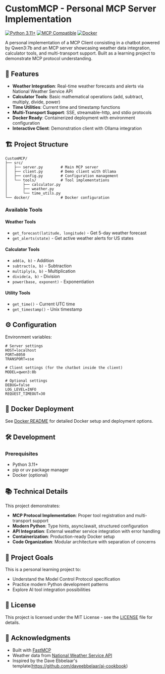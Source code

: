 # CustomMCP - Personal MCP Server Implementation

[![Python 3.11+](https://img.shields.io/badge/python-3.11+-blue.svg)](https://www.python.org/downloads/)
[![MCP Compatible](https://img.shields.io/badge/MCP-Compatible-blue.svg)](https://modelcontextprotocol.io)
[![Docker](https://img.shields.io/badge/docker-ready-blue.svg)](https://docker.com)

A personal implementation of a MCP Client consisting in a chatbot powered by Qwen3:7b and an MCP server showcasing weather data integration, calculator tools, and multi-transport support. Built as a learning project to demonstrate MCP protocol understanding.

## 🚀 Features

- **Weather Integration**: Real-time weather forecasts and alerts via National Weather Service API
- **Calculator Tools**: Basic mathematical operations (add, subtract, multiply, divide, power)
- **Time Utilities**: Current time and timestamp functions
- **Multi-Transport Support**: SSE, streamable-http, and stdio protocols
- **Docker Ready**: Containerized deployment with environment configuration
- **Interactive Client**: Demonstration client with Ollama integration

## 🏗️ Project Structure

```
CustomMCP/
├── src/
│   ├── server.py        # Main MCP server
│   ├── client.py        # Demo client with Ollama
│   ├── config.py        # Configuration management
│   └── tools/           # Tool implementations
│       ├── calculator.py
│       ├── weather.py
│       └── time_utils.py
└── docker/              # Docker configuration

```



### Available Tools

#### Weather Tools
- `get_forecast(latitude, longitude)` - Get 5-day weather forecast
- `get_alerts(state)` - Get active weather alerts for US states

#### Calculator Tools
- `add(a, b)` - Addition
- `subtract(a, b)` - Subtraction  
- `multiply(a, b)` - Multiplication
- `divide(a, b)` - Division
- `power(base, exponent)` - Exponentiation

#### Utility Tools
- `get_time()` - Current UTC time
- `get_timestamp()` - Unix timestamp

## ⚙️ Configuration

Environment variables:

```env
# Server settings
HOST=localhost
PORT=8050
TRANSPORT=sse

# Client settings (for the chatbot inside the client)
MODEL=qwen3:8b

# Optional settings
DEBUG=false
LOG_LEVEL=INFO
REQUEST_TIMEOUT=30
```

## 🐳 Docker Deployment

See [Docker README](docker/README.md) for detailed Docker setup and deployment options.

## 🛠️ Development

### Prerequisites
- Python 3.11+
- pip or uv package manager
- Docker (optional)



## 📚 Technical Details

This project demonstrates:
- **MCP Protocol Implementation**: Proper tool registration and multi-transport support
- **Modern Python**: Type hints, async/await, structured configuration
- **API Integration**: External weather service integration with error handling
- **Containerization**: Production-ready Docker setup
- **Code Organization**: Modular architecture with separation of concerns

## 🎯 Project Goals

This is a personal learning project to:
- Understand the Model Control Protocol specification
- Practice modern Python development patterns
- Explore AI tool integration possibilities

## 📄 License

This project is licensed under the MIT License - see the [LICENSE](LICENSE) file for details.

## 🙏 Acknowledgments

- Built with [FastMCP](https://github.com/modelcontextprotocol/python-sdk)
- Weather data from [National Weather Service API](https://www.weather.gov/documentation/services-web-api)
- Inspired by the Dave Ebbelaar's template(https://github.com/daveebbelaar/ai-cookbook)

